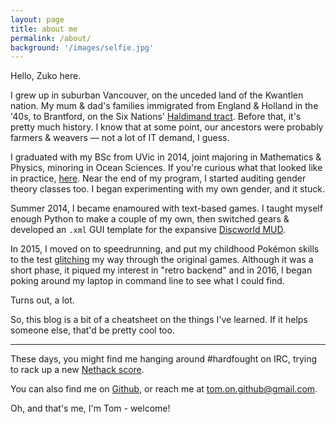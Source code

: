 ```yaml
---
layout: page
title: about me
permalink: /about/
background: '/images/selfie.jpg'
---
```


Hello, Zuko here.

I grew up in suburban Vancouver, on the unceded land of the Kwantlen nation. 
My mum & dad's families immigrated from England & Holland in the '40s, to Brantford, on the Six Nations' [Haldimand tract](http://grandrivercountry.org/haldimand-tract/). 
Before that, it's pretty much history. 
I know that at some point, our ancestors were probably farmers & weavers — not a lot of IT demand, I guess.

I graduated with my BSc from UVic in 2014, joint majoring in Mathematics & Physics, minoring in Ocean Sciences.
If you're curious what that looked like in practice, [here](/other/thesis.pdf).
Near the end of my program, I started auditing gender theory classes too. I began experimenting with my own gender, and it stuck.

Summer 2014, I became enamoured with text-based games. 
I taught myself enough Python to make a couple of my own, then switched gears & developed an `.xml` GUI template for the expansive [Discworld MUD](http://discworld.starturtle.net/lpc/).

In 2015, I moved on to speedrunning, and put my childhood Pokémon skills to the test [glitching](http://wiki.pokemonspeedruns.com/index.php/Pok%C3%A9mon_Red/Blue/Yellow_DSum_Manipulation) my way through the original games.
Although it was a short phase, it piqued my interest in "retro backend" and in 2016, I began poking around my laptop in command line to see what I could find.

Turns out, a lot.

So, this blog is a bit of a cheatsheet on the things I've learned. If it helps someone else, that'd be pretty cool too.

___

These days, you might find me hanging around #hardfought on IRC, trying to rack up a new [Nethack score](https://nethackscoreboard.org/players/T/Tommo.all.html).

You can also find me on [Github](https://github.com/ciraben), or reach me at [tom.on.github@gmail.com](mailto:tom.on.github@gmail.com).

Oh, and that's me, I'm Tom - welcome!
